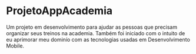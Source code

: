 # ProjetoAppAcademia

Um projeto em desenvolvimento para ajudar as pessoas que precisam organizar seus treinos na academia. Também foi iniciado com o intuito de eu aprimorar meu dominío com as tecnologias usadas em Desenvolvimento Mobile. 
